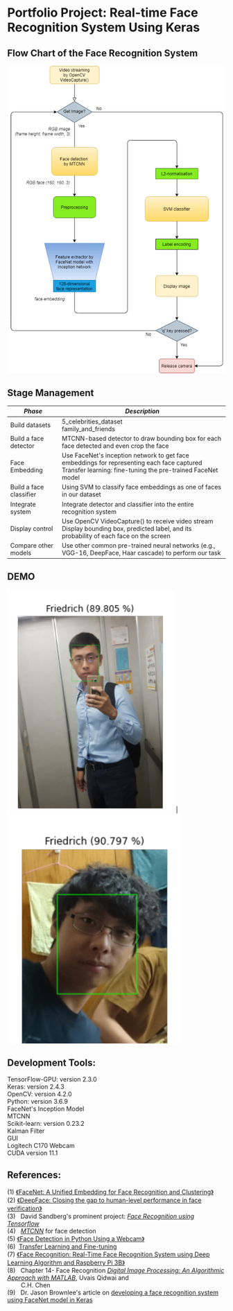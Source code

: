 # **Portfolio Project: Real-time Face Recognition System Using Keras**


## **Flow Chart of the Face Recognition System**

![Image of Flow Chart](https://github.com/Friedrich94326/Portfolio_Project/blob/main/Overall%20Flow%20Chart.png)

## Stage Management

***Phase*** | ***Description***
---- | ---
Build datasets | 5_celebrities_dataset <br> family_and_friends <br/>
Build a face detector | MTCNN-based detector to draw bounding box for each face detected and even crop the face
Face Embedding | Use FaceNet's inception network to get face embeddings for representing each face captured <br/> Transfer learning: fine-tuning the pre-trained FaceNet model <br/>
Build a face classifier | Using SVM to classify face embeddings as one of faces in our dataset
Integrate system | Integrate detector and classifier into the entire recognition system
Display control | Use OpenCV VideoCapture() to receive video stream <br> Display bounding box, predicted label, and its probability of each face on the screen <br/>
Compare other models | Use other common pre-trained neural networks (e.g., VGG-16, DeepFace, Haar cascade) to perform our task



## DEMO

![](https://github.com/Friedrich94326/Portfolio_Project/blob/main/results/Predictions_Friedrich.png)  | ![](https://github.com/Friedrich94326/Portfolio_Project/blob/main/results/Predictions_Friedrich_2.png)






## **Development Tools:**

TensorFlow-GPU: version 2.3.0 \
Keras: version 2.4.3 \
OpenCV: version 4.2.0 \
Python: version 3.6.9 \
FaceNet's Inception Model \
MTCNN \
Scikit-learn: version 0.23.2 \
Kalman Filter \
GUI \
Logitech C170 Webcam \
CUDA version 11.1



## **References:**
(1) [《FaceNet: A Unified Embedding for Face Recognition and Clustering》](https://arxiv.org/abs/1503.03832)  \
(2) [《DeepFace: Closing the gap to human-level performance in face verification》](https://www.cs.toronto.edu/~ranzato/publications/taigman_cvpr14.pdf) \
(3) &nbsp; David Sandberg's prominent project: *[Face Recognition using Tensorflow](https://github.com/davidsandberg/facenet)* \
(4) &nbsp; *[MTCNN](https://github.com/ipazc/mtcnn)* for face detection \
(5) [《Face Detection in Python Using a Webcam》](https://realpython.com/face-detection-in-python-using-a-webcam/) \
(6) &nbsp;[Transfer Learning and Fine-tuning](https://www.tensorflow.org/tutorials/images/transfer_learning?fbclid=IwAR1h325gQ5L5S-QCwrlZWhsPE5qm4XGUsrsLJdjppzs_RABCOhxARn8voKA) \
(7) [《Face Recognition: Real-Time Face Recognition System using Deep Learning Algorithm and Raspberry Pi 3B》](https://medium.com/@BhashkarKunal/face-recognition-real-time-webcam-face-recognition-system-using-deep-learning-algorithm-and-98cf8254def7) \
(8) &nbsp; Chapter 14- Face Recognition [*Digital Image Processing: An Algorithmic Approach with MATLAB*](https://www.amazon.com/Digital-Image-Processing-Algorithmic-Textbooks/dp/1420079506), Uvais Qidwai and <br> &nbsp; &nbsp; &nbsp; &nbsp; C.H. Chen \
(9) &nbsp; Dr. Jason Brownlee's article on [developing a face recognition system using FaceNet model in Keras](https://machinelearningmastery.com/how-to-develop-a-face-recognition-system-using-facenet-in-keras-and-an-svm-classifier/) 
